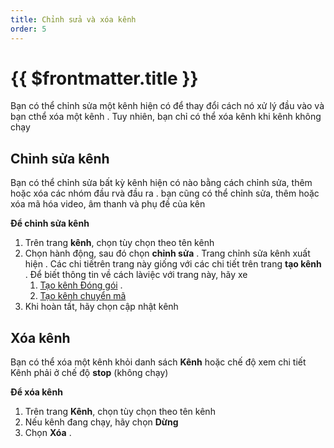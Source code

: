 ```yaml
---
title: Chỉnh sửa và xóa kênh
order: 5
---
```


# {{ $frontmatter.title }}

Bạn có thể chỉnh sửa một kênh  hiện có để thay đổi cách nó xử lý đầu vào và bạn cthể xóa một kênh . Tuy nhiên, bạn chỉ có thể  xóa kênh khi kênh không chạy

## Chỉnh sửa kênh

Bạn có thể chỉnh sửa bất kỳ kênh hiện có nào bằng cách chỉnh sửa, thêm hoặc xóa các nhóm đầu rvà đầu ra . bạn cũng có thể chỉnh sửa, thêm hoặc xóa mã hóa video, âm thanh và phụ đề của kên

**Để chỉnh sửa kênh**

1. Trên trang **kênh**, chọn tùy chọn theo tên kênh
2. Chọn hành động, sau đó chọn **chỉnh sửa** . Trang chỉnh sửa kênh xuất hiện . Các chi tiếtrên trang này giống với các chi tiết trên trang **tạo kênh** . Để biết thông tin về cách làviệc với trang này, hãy xe
   1. [Tạo kênh Đóng gói](02-create-package-channel.md) .
   2. [Tạo kênh chuyển mã](03-create-transcode-channel.md)
3. Khi hoàn tất, hãy chọn cập nhật kênh

## Xóa kênh

Bạn có thể xóa một kênh khỏi danh sách **Kênh** hoặc chế độ xem chi tiết
Kênh phải ở chế độ **stop**  (không chạy)

**Để xóa kênh**

1. Trên trang **Kênh**, chọn tùy chọn theo tên kênh
2. Nếu kênh đang chạy, hãy chọn **Dừng**
3. Chọn **Xóa** .
